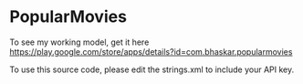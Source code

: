 # PopularMovies
To see my working model, get it here https://play.google.com/store/apps/details?id=com.bhaskar.popularmovies

To use this source code, please edit the strings.xml to include your API key.



